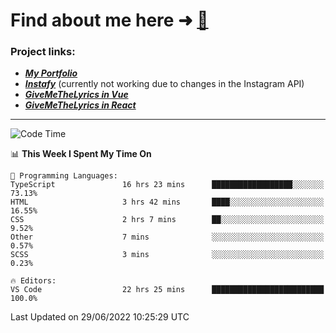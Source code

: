 # Find about me here ➜ [🧑](https://pauabella.dev)

### Project links:
- ***[My Portfolio](https://pauabella.dev)***
- ***[Instafy](https://instafy.me)*** (currently not working due to changes in the Instagram API)
- ***[GiveMeTheLyrics in Vue](https://lyrics.pauabella.dev)***
- ***[GiveMeTheLyrics in React](https://pauabella.dev/GiveMeTheLyrics)***

---
<!--START_SECTION:waka-->
![Code Time](http://img.shields.io/badge/Code%20Time-1%2C214%20hrs%2056%20mins-blue)

📊 **This Week I Spent My Time On** 

```text
💬 Programming Languages: 
TypeScript               16 hrs 23 mins      ██████████████████░░░░░░░   73.13% 
HTML                     3 hrs 42 mins       ████░░░░░░░░░░░░░░░░░░░░░   16.55% 
CSS                      2 hrs 7 mins        ██░░░░░░░░░░░░░░░░░░░░░░░   9.52% 
Other                    7 mins              ░░░░░░░░░░░░░░░░░░░░░░░░░   0.57% 
SCSS                     3 mins              ░░░░░░░░░░░░░░░░░░░░░░░░░   0.23%

🔥 Editors: 
VS Code                  22 hrs 25 mins      █████████████████████████   100.0%

```


 Last Updated on 29/06/2022 10:25:29 UTC
<!--END_SECTION:waka-->
